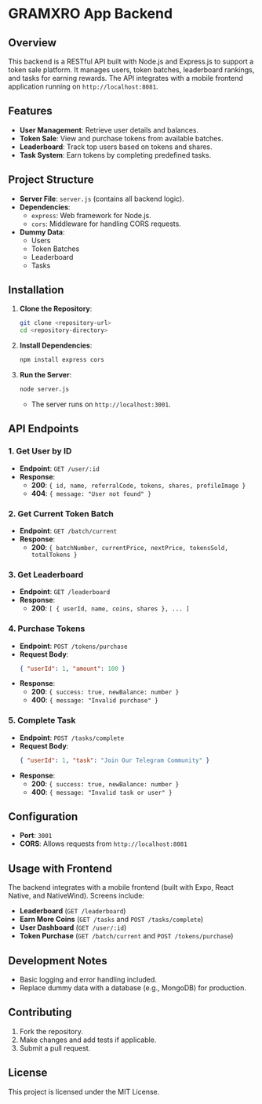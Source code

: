 # GRAMXRO App Backend

## Overview
This backend is a RESTful API built with Node.js and Express.js to support a token sale platform. It manages users, token batches, leaderboard rankings, and tasks for earning rewards. The API integrates with a mobile frontend application running on `http://localhost:8081`.

## Features
- **User Management**: Retrieve user details and balances.
- **Token Sale**: View and purchase tokens from available batches.
- **Leaderboard**: Track top users based on tokens and shares.
- **Task System**: Earn tokens by completing predefined tasks.

## Project Structure
- **Server File**: `server.js` (contains all backend logic).
- **Dependencies**:
  - `express`: Web framework for Node.js.
  - `cors`: Middleware for handling CORS requests.
- **Dummy Data**:
  - Users
  - Token Batches
  - Leaderboard
  - Tasks

## Installation
1. **Clone the Repository**:
   ```bash
   git clone <repository-url>
   cd <repository-directory>
   ```
2. **Install Dependencies**:
   ```bash
   npm install express cors
   ```
3. **Run the Server**:
   ```bash
   node server.js
   ```
   - The server runs on `http://localhost:3001`.

## API Endpoints

### 1. Get User by ID
- **Endpoint**: `GET /user/:id`
- **Response**:
  - **200**: `{ id, name, referralCode, tokens, shares, profileImage }`
  - **404**: `{ message: "User not found" }`

### 2. Get Current Token Batch
- **Endpoint**: `GET /batch/current`
- **Response**:
  - **200**: `{ batchNumber, currentPrice, nextPrice, tokensSold, totalTokens }`

### 3. Get Leaderboard
- **Endpoint**: `GET /leaderboard`
- **Response**:
  - **200**: `[ { userId, name, coins, shares }, ... ]`

### 4. Purchase Tokens
- **Endpoint**: `POST /tokens/purchase`
- **Request Body**:
  ```json
  { "userId": 1, "amount": 100 }
  ```
- **Response**:
  - **200**: `{ success: true, newBalance: number }`
  - **400**: `{ message: "Invalid purchase" }`

### 5. Complete Task
- **Endpoint**: `POST /tasks/complete`
- **Request Body**:
  ```json
  { "userId": 1, "task": "Join Our Telegram Community" }
  ```
- **Response**:
  - **200**: `{ success: true, newBalance: number }`
  - **400**: `{ message: "Invalid task or user" }`

## Configuration
- **Port**: `3001`
- **CORS**: Allows requests from `http://localhost:8081`

## Usage with Frontend
The backend integrates with a mobile frontend (built with Expo, React Native, and NativeWind). Screens include:
- **Leaderboard** (`GET /leaderboard`)
- **Earn More Coins** (`GET /tasks` and `POST /tasks/complete`)
- **User Dashboard** (`GET /user/:id`)
- **Token Purchase** (`GET /batch/current` and `POST /tokens/purchase`)

## Development Notes
- Basic logging and error handling included.
- Replace dummy data with a database (e.g., MongoDB) for production.

## Contributing
1. Fork the repository.
2. Make changes and add tests if applicable.
3. Submit a pull request.

## License
This project is licensed under the MIT License.
